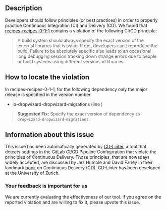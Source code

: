
## Description
Developers should follow principles (or best practices) in order to properly practice Continuous Integration (CI) and Delivery (CD).
We found that [recipes-recipes-0-1-1](https://gitlab.com/harkwell/recipes/blob/master/.gitlab-ci.yml) contains a violation of the following CI/CD principle:

> A build system should always specify the exact version of the external libraries that is using.
If not, developers can’t reproduce the build. Failure to be absolutely specific also leads to an occasional long debugging session tracking down strange errors due to people or build systems using different versions of libraries.

## How to locate the violation

In recipes-recipes-0-1-1, for the following dependency only the major release is specified in the version number.

* io-dropwizard-dropwizard-migrations (line )

> **Suggested Fix:** Specify the exact version of dependency `io-dropwizard-dropwizard-migrations`.

## Information about this issue

This issue has been automatically generated by [CD-Linter](https://gitlab.com/Jancso/configuration-analytics), a tool that detects settings in the GitLab CI/CD Pipeline Configuration that violate the principles of Continuous Delivery. Those principles, that are nowadays widely accepted, are discussed by Jez Humble and David Farley in their landmark [book](https://www.oreilly.com/library/view/continuous-delivery-reliable/9780321670250/) on Continuous Delivery (CD). CD-Linter has been developed at the University of Zurich.

### Your feedback is important for us
We are currently evaluating the effectiveness of our tool. If you agree on the reported violation and are willing to fix it, please upvote this issue.
